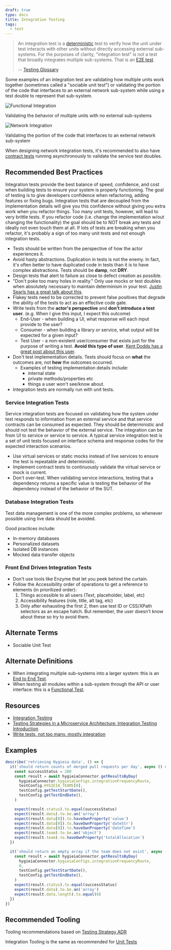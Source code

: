 ```yaml
---
draft: true
type: docs
title: Integration Testing
tags:
  - test
---
```


> An integration test is a [deterministic](../glossary#deterministic-test) test to verify how the unit under test interacts with other units without directly accessing external sub-systems. For the purposes of clarity, "integration test" is not a test that broadly integrates multiple sub-systems. That is an [E2E test](e2e).
>
> -- [Testing Glossary](../glossary#integration-test)

Some examples of an integration test are validating how multiple units work together (sometimes called a "sociable unit test") or validating the portion of the code that interfaces to an external network sub-system while using a test double to represent that sub-system.

![Functional Integration](/images/testing-images/integration-test.png#width=400px)

Validating the behavior of multiple units with no external sub-systems

![Network Integration](/images/testing-images/network-integration-test.png#width=200px)

Validating the portion of the code that interfaces to an external network sub-system

When designing network integration tests, it's recommended to also have [contract tests](../glossary#contract-test) running asynchronously to validate the service test doubles.

## Recommended Best Practices

Integration tests provide the best balance of speed, confidence, and cost when building tests to ensure your system is properly functioning. The goal of testing is to give developers confidence when refactoring, adding features or fixing bugs. Integration tests that are decoupled from the implementation details will give you this confidence without giving you extra work when you refactor things. Too many unit tests, however, will lead to very brittle tests. If you refactor code (i.e. change the implementation w/out changing the functionality) the goal should be to NOT break any tests and ideally not even touch them at all. If lots of tests are breaking when you refactor, it's probably a sign of too many unit tests and not enough integration tests.

- Tests should be written from the perspective of how the actor experiences it.
- Avoid hasty abstractions. Duplication in tests is not the enemy. In fact, it's often better to have duplicated code in tests than it is to have complex abstractions. Tests should be **damp**, not **DRY**.
- Design tests that alert to failure as close to defect creation as possible.
- "Don't poke too many holes in reality." Only use mocks or test doubles when absolutely necessary to maintain determinism in your test. [Justin Searls has a great talk about this](https://blog.testdouble.com/talks/2018-03-06-please-dont-mock-me/).
- Flakey tests need to be corrected to prevent false positives that degrade the ability of the tests to act as an effective code gate.
- Write tests from the **actor's perspective** and **don't introduce a test user**. (e.g. When I give this input, I expect this outcome)
  - End-User - when building a UI, what response will each input provide to the user?
  - Consumer - when building a library or service, what output will be expected for a given input?
  - Test User - a non-existent user/consumer that exists just for the purpose of writing a test. **Avoid this type of user**. [Kent Dodds has a great post about this user](https://kentcdodds.com/blog/avoid-the-test-user/).
- Don't test implementation details. Tests should focus on **what** the outcomes are, not **how** the outcomes occurred.
  - Examples of testing implementation details include:
    - internal state
    - private methods/properties etc
    - things a user won't see/know about.
- Integration tests are normally run with unit tests.

### Service Integration Tests

Service integration tests are focused on validating how the system under test responds to information from an external service and that service contracts can be consumed as expected. They should be deterministic and should not test the behavior of the external service. The integration can be from UI to service or service to service. A typical service integration test is a set of unit tests focused on interface schema and response codes for the expected interaction scenarios.

- Use virtual services or static mocks instead of live services to ensure the test is repeatable and deterministic.
- Implement contract tests to continuously validate the virtual service or mock is current.
- Don't over-test. When validating service interactions, testing that a dependency returns a specific value is testing the behavior of the dependency instead of the behavior of the SUT.

### Database Integration Tests

Test data management is one of the more complex problems, so whenever possible using live data should be avoided.

Good practices include:

- In-memory databases
- Personalized datasets
- Isolated DB instances
- Mocked data transfer objects

### Front End Driven Integration Tests

- Don't use tools like Enzyme that let you peek behind the curtain.
- Follow the Accessibility order of operations to get a reference to elements (in prioritized order):
  1. Things accessible to all users (Text, placeholder, label, etc)
  2. Accessibility features (role, title, alt tag, etc)
  3. Only after exhausting the first 2, then use test ID or CSS/XPath selectors as an escape hatch. But remember, the user doesn't know about these so try to avoid them.

## Alternate Terms

- Sociable Unit Test

## Alternate Definitions

- When integrating multiple sub-systems into a larger system: this is an [End to End Test](../glossary#end-to-end-test).
- When testing all modules within a sub-system through the API or user interface: this is a [Functional Test](../glossary#functional-test).

## Resources

- [Integration Testing](https://martinfowler.com/bliki/IntegrationTest.html)
- [Testing Strategies in a Microservice Architecture: Integration Testing Introduction](https://martinfowler.com/articles/microservice-testing/#testing-integration-introduction)
- [Write tests, not too many, mostly integration](https://kentcdodds.com/blog/write-tests)

## Examples

```javascript
describe('retrieving Hygieia data', () => {
  it('should return counts of merged pull requests per day', async () => {
    const successStatus = 200
    const result = await hygieiaConnector.getResultsByDay(
      hygieiaConnector.hygieiaConfigs.integrationFrequencyRoute,
      testConfig.HYGIEIA_TEAMS[0],
      testConfig.getTestStartDate(),
      testConfig.getTestEndDate(),
    )

    expect(result.status).to.equal(successStatus)
    expect(result.data).to.be.an('array')
    expect(result.data[0]).to.haveOwnProperty('value')
    expect(result.data[0]).to.haveOwnProperty('dateStr')
    expect(result.data[0]).to.haveOwnProperty('dateTime')
    expect(result.team).to.be.an('object')
    expect(result.team).to.haveOwnProperty('totalAllocation')
  })

  it('should return an empty array if the team does not exist', async () => {
    const result = await hygieiaConnector.getResultsByDay(
      hygieiaConnector.hygieiaConfigs.integrationFrequencyRoute,
      0,
      testConfig.getTestStartDate(),
      testConfig.getTestEndDate(),
    )
    expect(result.status).to.equal(successStatus)
    expect(result.data).to.be.an('array')
    expect(result.data.length).to.equal(0)
  })
})
```

## Recommended Tooling

Tooling recommendations based on [Testing Strategy ADR](/adrs/001)

Integration Tooling is the same as recommended for [Unit Tests](unit)
